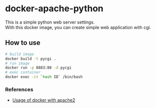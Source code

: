 # docker-apache-python

This is a simple python web server settings.  
With this docker image, you can create simple web application with cgi.  

## How to use
```bash
# build image
docker build -t pycgi .
# run image
docker run -p 8883:80 -d pycgi
# exec container
docker exec -it `hash ID` /bin/bash
```

### References

* [Usage of docker with apache2](https://www.dockerbook.com/code/6/jekyll/apache/Dockerfile)
